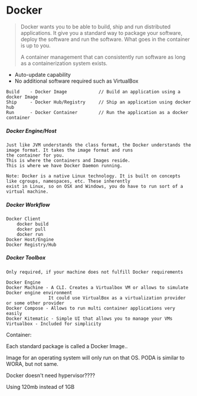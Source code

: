 # Docker

> Docker wants you to be able to build, ship and run distributed applications. It give you a standard way to package your software, deploy the software and run the software. What goes in the container is up to you.
>
> A container management that can consistently run software as long as a containerization system exists.

* Auto-update capability
* No additional software required such as VirtualBox

```
Build    - Docker Image            // Build an application using a docker Image
Ship     - Docker Hub/Registry     // Ship an application using docker hub
Run      - Docker Container        // Run the application as a docker container
```

##### Docker Engine/Host

```
Just like JVM understands the class format, the Docker understands the image format. It takes the image format and runs
the container for you.
This is where the containers and Images reside.
This is where we have Docker Daemon running.

Note: Docker is a native Linux technology. It is built on concepts like cgroups, namespaces, etc. These inherently
exist in Linux, so on OSX and Windows, you do have to run sort of a virtual machine.
```

##### Docker Workflow

```
Docker Client
    docker build
    docker pull
    docker run
Docker Host/Engine
Docker Registry/Hub
```

##### Docker Toolbox

```
Only required, if your machine does not fulfill Docker requirements

Docker Engine
Docker Machine - A CLI. Creates a Virtualbox VM or allows to simulate Docker engine environment
                It could use VirtualBox as a virtualization provider or some other provider
Docker Compose - Allows to run multi container applications very easily
Docker Kitematic - Simple UI that allows you to manage your VMs
Virtualbox - Included for simplicity
```

Container:

Each standard package is called a Docker Image..

Image for an operating system will only run on that OS. PODA is similar to WORA, but not same.

Docker doesn't need hypervisor????

Using 120mb instead of 1GB

